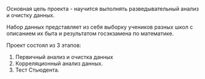 Основная цель проекта - научится выполнять разведывательный анализ и очистку данных.

Набор данных представляет из себя выборку учеников разных школ с описанием их быта и результатом госэкзамена по математике.

Проект состоял из 3 этапов:
1. Первичный анализ и очистка данных
2. Корреляционный анализ данных.
3. Тест Стьюдента.

